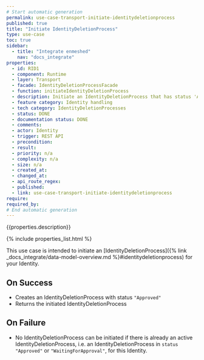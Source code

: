 ```yaml
---
# Start automatic generation
permalink: use-case-transport-initiate-identitydeletionprocess
published: true
title: "Initiate IdentityDeletionProcess"
type: use-case
toc: true
sidebar:
  - title: "Integrate enmeshed"
    nav: "docs_integrate"
properties:
  - id: RID1
  - component: Runtime
  - layer: Transport
  - facade: IdentityDeletionProcessFacade
  - function: initiateIdentityDeletionProcess
  - description: Initiate an IdentityDeletionProcess that has status 'Approved'
  - feature category: Identity handling
  - tech category: IdentityDeletionProcesses
  - status: DONE
  - documentation status: DONE
  - comments:
  - actor: Identity
  - trigger: REST API
  - precondition:
  - result:
  - priority: n/a
  - complexity: n/a
  - size: n/a
  - created_at:
  - changed_at:
  - api_route_regex:
  - published:
  - link: use-case-transport-initiate-identitydeletionprocess
require:
required_by:
# End automatic generation
---
```


{{properties.description}}

{% include properties_list.html %}

This use case is intended to initiate an [IdentityDeletionProcess]({% link _docs_integrate/data-model-overview.md %}#identitydeletionprocess) for your Identity.

## On Success

- Creates an IdentityDeletionProcess with status `"Approved"`
- Returns the initiated IdentityDeletionProcess

## On Failure

- No IdentityDeletionProcess can be initiated if there is already an active IdentityDeletionProcess, i.e. an IdentityDeletionProcess in `status` `"Approved"` or `"WaitingForApproval"`, for this Identity.
